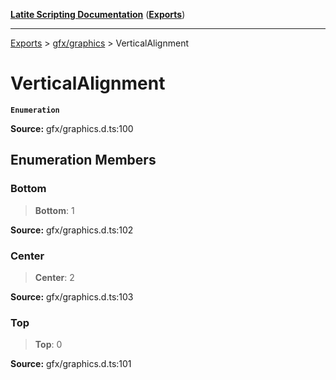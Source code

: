 [**Latite Scripting Documentation**](../../README.md) ([**Exports**](../../exports.md))

---

[Exports](../../exports.md) > [gfx/graphics](../index.md) > VerticalAlignment

# VerticalAlignment

**`Enumeration`**

**Source:** gfx/graphics.d.ts:100

## Enumeration Members

### Bottom

> **Bottom**: 1

**Source:** gfx/graphics.d.ts:102

### Center

> **Center**: 2

**Source:** gfx/graphics.d.ts:103

### Top

> **Top**: 0

**Source:** gfx/graphics.d.ts:101
